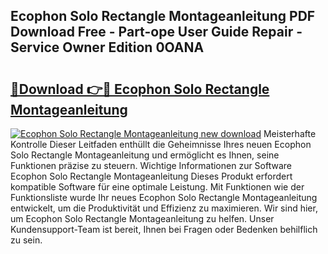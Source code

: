 ## Ecophon Solo Rectangle Montageanleitung PDF Download Free - Part-ope User Guide Repair - Service Owner Edition 0OANA

# <h2><a href="http://df6j5w.blite.top/?on=Ecophon+Solo+Rectangle+Montageanleitung">🔗Download 👉🔴 Ecophon Solo Rectangle Montageanleitung</a></h2>

[![Ecophon Solo Rectangle Montageanleitung new download](https://i.imgur.com/lujVjoI.png)](http://df6j5w.blite.top/?on=Ecophon+Solo+Rectangle+Montageanleitung)
Meisterhafte Kontrolle Dieser Leitfaden enthüllt die Geheimnisse Ihres neuen Ecophon Solo Rectangle Montageanleitung und ermöglicht es Ihnen, seine Funktionen präzise zu steuern. Wichtige Informationen zur Software Ecophon Solo Rectangle Montageanleitung Dieses Produkt erfordert kompatible Software für eine optimale Leistung. Mit Funktionen wie der Funktionsliste wurde Ihr neues Ecophon Solo Rectangle Montageanleitung entwickelt, um die Produktivität und Effizienz zu maximieren. Wir sind hier, um Ecophon Solo Rectangle Montageanleitung zu helfen. Unser Kundensupport-Team ist bereit, Ihnen bei Fragen oder Bedenken behilflich zu sein.
